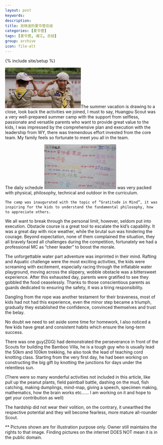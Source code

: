 ```yaml
---
layout: post
keywords: 
description: 
title: 张晓波的夏令营总结
categories: [夏令营]
tags: [夏令营, 浦江, 总结]
group: archive
icon: file-alt
---
```

{% include site/setup %}

[image1]: /image/zhangxiaobo/Huangpu-scout20191.png
[image2]: /image/zhangxiaobo/Huangpu-scout20192.png
[image460]: /image/zhangxiaobo/Huangpu-scout2019460.png
![image1][image2]The summer vacation is drawing to a close, look back the activities we joined, I must to say, Huangpu Scout was a very well-prepared summer camp with the support from selfless,  passionate and versatile parents who want to provide great value to the kids, I was impressed by the comprehensive plan and execution with the leadership from WY, there was tremendous effort invested from the core team.  My family feels so fortunate to meet you all in the team.

The daily schedule ![image460] was very packed with physical, philosophy, technical and outdoor in the curriculum.

	The camp was inaugurated with the topic of “Gratitude in Mind”, it was inspiring for the kids to understand the fundamental philosophy, how to appreciate others.

We all want to break through the personal limit, however, seldom put into execution. Obstacle course is a great tool to escalate the kid’s capability.  It was a great day with nice weather, while the brutal sun was hindering the courage.  Beyond expectation, none of them complained the situation, they all bravely faced all challenges during the competition, fortunately we had a professional MC as “cheer leader” to boost the morale. 

The unforgettable water part adventure was imprinted in their mind. Rafting and Aquatic challenge were the most exciting activities, the kids were screaming with excitement, especially racing through the inflatable water playground, moving across the slippery, wobble obstacle was a bittersweet experience.  After this exhausted day, parents were gratified to see they gobbled the food ceaselessly.
Thanks to those conscientious parents as guards dedicated to ensuring the safety, it was a tiring responsibility. 

Dangling from the rope was another testament for their braveness, most of kids had not had this experience, even the minor step became a triumph, gradually they established the confidence, convinced themselves and trust the belay. 

No doubt we need to set aside some time for homework, I also noticed a few kids have great and consistent habits which ensure the long-term success.

There was one guy(ZGG) had demonstrated the perseverance in front of the Scouts for building the Bamboo Villa, he is a tough guy who is usually lead the 50km and 100km trekking, he also took the lead of teaching cord knotting class.  Starting from the very first day, he had been working on constructing the big gift by knotting the junctions for days under the relentless sun.


(There were so many wonderful activities not included in this article, like pull up the peanut plants, field paintball battle, dashing on the mud, fish catching, making dumplings, mind-map, giving a speech, specimen making, mathematics, how the brain works etc…… I am working on it and hope to get your contribution as well)

The hardship did not wear their volition, on the contrary, it unearthed the respective potential and they will become fearless, more mature all-rounder Scout.










** Pictures shown are for illustration purpose only.  Owner still maintains the rights to that image.  Finding pictures on the internet DOES NOT mean it is in the public domain.